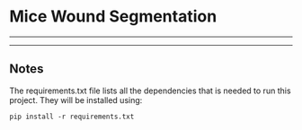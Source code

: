 # Mice Wound Segmentation
---

---
## Notes

The requirements.txt file lists all the dependencies that is needed to run this project. They will be installed using:

`pip install -r requirements.txt`
